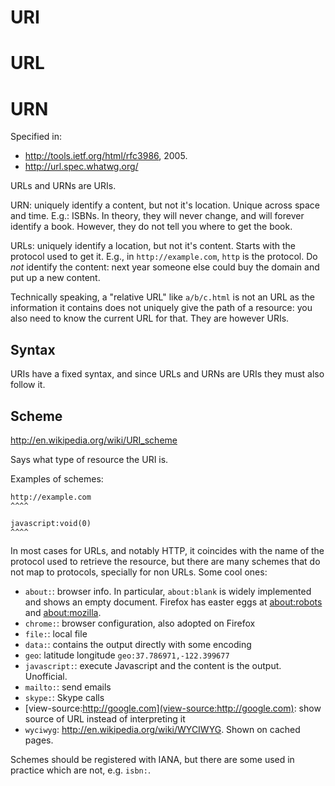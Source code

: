 # URI

# URL

# URN

Specified in:

- <http://tools.ietf.org/html/rfc3986>, 2005.
- <http://url.spec.whatwg.org/>

URLs and URNs are URIs.

URN: uniquely identify a content, but not it's location. Unique across space and time. E.g.: ISBNs. In theory, they will never change, and will forever identify a book. However, they do not tell you where to get the book.

URLs: uniquely identify a location, but not it's content. Starts with the protocol used to get it. E.g., in `http://example.com`, `http` is the protocol. Do *not* identify the content: next year someone else could buy the domain and put up a new content.

Technically speaking, a "relative URL" like `a/b/c.html` is not an URL as the information it contains does not uniquely give the path of a resource: you also need to know the current URL for that. They are however URIs.

## Syntax

URIs have a fixed syntax, and since URLs and URNs are URIs they must also follow it.

## Scheme

<http://en.wikipedia.org/wiki/URI_scheme>

Says what type of resource the URI is.

Examples of schemes:

    http://example.com
    ^^^^

    javascript:void(0)
    ^^^^

In most cases for URLs, and notably HTTP, it coincides with the name of the protocol used to retrieve the resource, but there are many schemes that do not map to protocols, specially for non URLs. Some cool ones:

- `about:`:      browser info. In particular, `about:blank` is widely implemented and shows an empty document. Firefox has easter eggs at [about:robots](about:robots) and [about:mozilla](about:mozilla).
- `chrome:`:     browser configuration, also adopted on Firefox
- `file:`:       local file
- `data:`:       contains the output directly with some encoding
- `geo`:         latitude longitude `geo:37.786971,-122.399677`
- `javascript:`: execute Javascript and the content is the output. Unofficial.
- `mailto:`:     send emails
- `skype:`:      Skype calls
- [view-source:http://google.com](view-source:http://google.com): show source of URL instead of interpreting it
- `wyciwyg`:     <http://en.wikipedia.org/wiki/WYCIWYG>. Shown on cached pages.

Schemes should be registered with IANA, but there are some used in practice which are not, e.g. `isbn:`.
